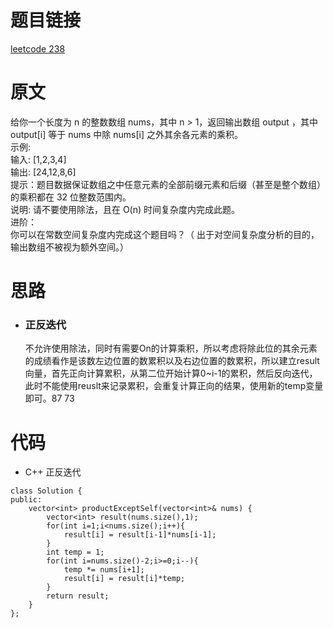 # 题目链接
[leetcode 238](https://leetcode-cn.com/problems/product-of-array-except-self/)

# 原文
给你一个长度为 n 的整数数组 nums，其中 n > 1，返回输出数组 output ，其中 output[i] 等于 nums 中除 nums[i] 之外其余各元素的乘积。  
示例:  
输入: [1,2,3,4]  
输出: [24,12,8,6]  
提示：题目数据保证数组之中任意元素的全部前缀元素和后缀（甚至是整个数组）的乘积都在 32 位整数范围内。  
说明: 请不要使用除法，且在 O(n) 时间复杂度内完成此题。  
进阶：  
你可以在常数空间复杂度内完成这个题目吗？（ 出于对空间复杂度分析的目的，输出数组不被视为额外空间。）

# 思路
- ### **正反迭代**
  不允许使用除法，同时有需要On的计算乘积，所以考虑将除此位的其余元素的成绩看作是该数左边位置的数累积以及右边位置的数累积，所以建立result向量，首先正向计算累积，从第二位开始计算0~i-1的累积，然后反向迭代，此时不能使用reuslt来记录累积，会重复计算正向的结果，使用新的temp变量即可。87 73

# 代码
- C++ 正反迭代
```
class Solution {
public:
    vector<int> productExceptSelf(vector<int>& nums) {
        vector<int> result(nums.size(),1);
        for(int i=1;i<nums.size();i++){
            result[i] = result[i-1]*nums[i-1];
        }
        int temp = 1;
        for(int i=nums.size()-2;i>=0;i--){
            temp *= nums[i+1];
            result[i] = result[i]*temp;
        }
        return result;
    }
};
```
